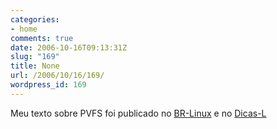 ```yaml
---
categories:
- home
comments: true
date: 2006-10-16T09:13:31Z
slug: "169"
title: None
url: /2006/10/16/169/
wordpress_id: 169
---
```


Meu texto sobre PVFS foi publicado no [BR-Linux](http://br-linux.org/linux/instalando-o-sistema-de-arquivos-pvfs-no-centos) e no [Dicas-L](http://www.dicas-l.com.br/dicas-l/20061016.php)
